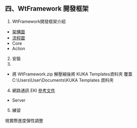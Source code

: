 ## 四、WtFramework 開發框架
1. WtFramework開發框架介紹
  - [架構圖](./src/Wt專案架構圖.pdf)
  - [流程圖](./src/WtFrameworkFlowCharts.pdf)
  - Core
  - Action
2. 安裝
3. 
  - 將 WtFramework.zip 解壓縮後將 KUKA Templates資料夾 覆蓋 C:\Users\User\Documents\KUKA Templates 資料夾
4. 網路通訊 EKI [參考文件](http://www.wtech.com.tw/public/download/manual/kuka/krc4/KST-Ethernet-KRL-21-En.pdf)
  - Server
5. 練習

視實際進度彈性調整
<!--stackedit_data:
eyJoaXN0b3J5IjpbLTE0MTQzMjM3NTMsMTc2MjA0NzM0MCwtMz
QyMjQyNzUzLDExNzUxMjc4NTRdfQ==
-->
